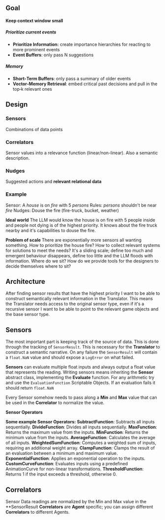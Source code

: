 ﻿Goal
---
#### Keep context window small

##### Prioritize current events
- **Prioritize Information:** create importance hierarchies for reacting to more prominent events
- **Event Buffers**: only pass N suggestions
##### Memory
- **Short‑Term Buffers**: only pass a summary of older events
- **Vector‑Memory Retrieval**: embed critical past decisions and pull in the top‑k relevant ones


Design
---
### Sensors
Combinations of data points

### Correlators
Sensor values into a relevance function (linear/non-linear). Also a semantic description.

### Nudges
Suggested actions and **relevant relational data**

### Example
Sensor: A *house* is on *fire* with 5 *persons*
Rules: *persons* shouldn't be near *fire*
Nudges: Douse the fire (fire-truck, bucket, weather)

**Ideal world**
The LLM would know the house is on fire with 5 people inside and people not dying is of the highest priority. It knows about the fire truck nearby and it's capabilities to douse the fire.

**Problem of scale**
There are exponentially more sensors all wanting something. How to prioritize the house fire? How to collect relevant systems for solutions to meet the needs? It's a sliding scale; define too much and emergent behaviour disappears, define too little and the LLM floods with information. Where do we sit? How do we provide tools for the designers to decide themselves where to sit?


Architecture
---
After finding sensor results that have the highest priority I want to be able to construct semantically relevant information in the Translator. This means the Translator needs access to the original sensor type, even if it's a recursive sensor I want to be able to point to the relevant game objects and the base sensor type.


Sensors
---
The most important part is keeping track of the source of data. This is done through the tracking of `SensorResult`. This is necessary for the **Translator** to construct a semantic narrative. On any failure the `SensorResult` will contain a `float.NaN` value and should expose a `LogError` on what failed.

**Sensors** can evaluate multiple float inputs and always output a float value that represents the reading. Writing sensors means inheriting the **Sensor** abstract class, implementing the **Evaluate** function. For any arithmetic try and use the `EvaluationFunction` Scriptable Objects. If an evaluation fails it should return ``float.NaN``

Every Sensor somehow needs to pass along a **Min** and **Max** value that can be used in the **Correlator** to normalize the value.

**Sensor Operators**

**Some example Sensor Operators:**
**SubtractFunction**: Subtracts all inputs sequentially.
**DivideFunction**: Divides all inputs sequentially.
**MaxFunction**: Returns the maximum value from the inputs.
**MinFunction**: Returns the minimum value from the inputs.
**AverageFunction**: Calculates the average of all inputs.
**WeightedSumFunction**: Computes a weighted sum of inputs, requiring an additional weight array.
**ClampFunction**: Clamps the result of an evaluation between a minimum and maximum value.
**ExponentialFunction**: Applies an exponential operation to the inputs.
**CustomCurveFunction**: Evaluates inputs using a predefined AnimationCurve for non-linear transformations.
**ThresholdFunction**: Returns 1 if the input exceeds a threshold, otherwise 0.


Correlators
---
Sensor Data readings are normalized by the Min and Max value in the **SensorResult
**Correlators** are **Agent** specific; you can assign different **Correlators** to different Agents. 

